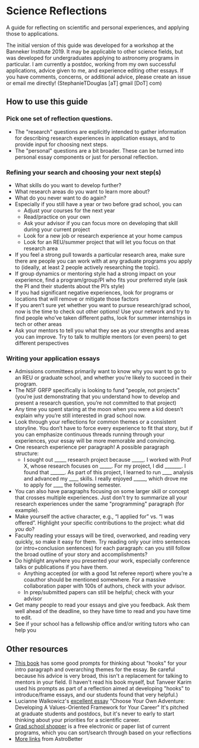 # Science Reflections
A guide for reflecting on scientific and personal experiences, and applying those to applications.

The initial version of this guide was developed for a workshop at the Banneker Institute 2019. It may be applicable to other science fields, but was developed for undergraduates applying to astronomy programs in particular. I am currently a postdoc, working from my own successful applications, advice given to me, and experience editing other essays. If you have comments, concerns, or additional advice, please create an issue or email me directly! (StephanieTDouglas [aT] gmail [DoT] com)

## How to use this guide
### Pick one set of reflection questions.
 - The "research" questions are explicitly intended to gather information for describing research experiences in application essays, and to provide input for choosing next steps.
 - The "personal" questions are a bit broader. These can be turned into personal essay components or just for personal reflection. 
 
### Refining your search and choosing your next step(s)

 - What skills do you want to develop further? 
 - What research areas do you want to learn more about? 
 - What do you never want to do again?
 - Especially if you still have a year or two before grad school, you can
   - Adjust your courses for the next year
   - Read/practice on your own
   - Ask your advisor if you can focus more on developing that skill during your current project
   - Look for a new job or research experience at your home campus
   - Look for an REU/summer project that will let you focus on that research area
 - If you feel a strong pull towards a particular research area, make sure there are people you can work with at any graduate programs you apply to (ideally, at least 2 people actively researching the topic). 
 - If group dynamics or mentoring style had a strong impact on your experience, find a program/group/PI who fits your preferred style (ask the PI and their students about the PI’s style)
 - If you had significant negative experiences, look for programs or locations that will remove or mitigate those factors
 - If you aren’t sure yet whether you want to pursue research/grad school, now is the time to check out other options! Use your network and try to find people who’ve taken different paths, look for summer internships in tech or other areas
 - Ask your mentors to tell you what they see as your strengths and areas you can improve. Try to talk to multiple mentors (or even peers) to get different perspectives

### Writing your application essays

 - Admissions committees primarily want to know why you want to go to an REU or graduate school, and whether you’re likely to succeed in their program. 
 - The NSF GRFP specifically is looking to fund "people, not projects" (you’re just demonstrating that you understand how to develop and present a research question, you’re not committed to that project)
 - Any time you spent staring at the moon when you were a kid doesn’t explain why you’re still interested in grad school now.
 - Look through your reflections for common themes or a consistent storyline. You don’t have to force every experience to fit that story, but if you can emphasize continuous threads running through your experiences, your essay will be more memorable and convincing. 
 - One research experience per paragraph! A possible paragraph structure: 
   - I sought out _____ research project because _____. I worked with Prof X, whose research focuses on _____. For my project, I did _______. I found that ______. As part of this project, I learned to run ____ analysis and advanced my ____ skills. I really enjoyed _____, which drove me to apply for ____ the following semester.
 - You can also have paragraphs focusing on some larger skill or concept that crosses multiple experiences. Just don't try to summarize all your research experiences under the same "programming" paragraph (for example). 
 - Make yourself the active character, e.g., “I applied for” vs. “I was offered”. Highlight your specific contributions to the project: what did _you_ do?
 - Faculty reading your essays will be tired, overworked, and reading very quickly, so make it easy for them. Try reading only your intro sentences (or intro+conclusion sentences) for each paragraph: can you still follow the broad outline of your story and accomplishments?
 - Do highlight anywhere you presented your work, especially conference talks or publications if you have them. 
   - Anything accepted (or with a good 1st referee report) where you’re a coauthor should be mentioned somewhere. For a massive collaboration paper with 100s of authors, check with your advisor.
   - In prep/submitted papers can still be helpful; check with your advisor
 - Get many people to read your essays and give you feedback. Ask them well ahead of the deadline, so they have time to read and you have time to edit.
 - See if your school has a fellowship office and/or writing tutors who can help you
 
 ## Other resources
 
 - [This book](https://www.amazon.com/Graduate-Admissions-Essays-Fourth-School/dp/1607743213) has some good prompts for thinking about "hooks" for your intro paragraph and overarching themes for the essay. Be careful because his advice is very broad, this isn't a replacement for talking to mentors in your field. (I haven't read his book myself, but Tanveer Karim used his prompts as part of a reflection aimed at developing "hooks" to introduce/frame essays, and our students found that very helpful.)
- Lucianne Walkowicz's [excellent essay](https://arxiv.org/abs/1805.09963) "Choose Your Own Adventure: Developing A Values-Oriented Framework for Your Career" It's pitched at graduate students and postdocs, but it's never to early to start thinking about your priorities for a scientific career. 
- [Grad school shopper](https://www.gradschoolshopper.com/gradschool/) is a free electronic or paper list of current programs, which you can sort/search through based on your reflections
- [More links](https://www.astrobetter.com/wiki/tiki-index.php?page=Graduate+School) from AstroBetter

